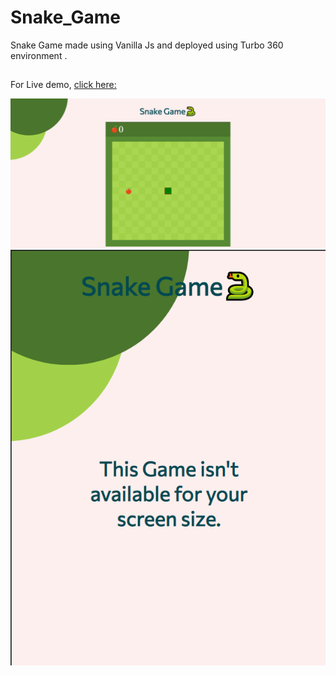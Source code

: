 # Snake_Game
Snake Game made using Vanilla Js and deployed using Turbo 360 environment .

##

For Live demo, [click here:](https://snake-game-zkqph3.turbo360-vertex.com/)

<img src="public/images/snake-game.png">
<img src="public/images/min-snake-game.png">
